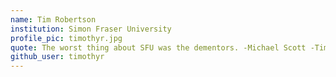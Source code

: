 ```yaml
---
name: Tim Robertson
institution: Simon Fraser University
profile_pic: timothyr.jpg
quote: The worst thing about SFU was the dementors. -Michael Scott -Tim Robertson
github_user: timothyr
---
```

